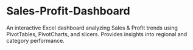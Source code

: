 # Sales-Profit-Dashboard
An interactive Excel dashboard analyzing Sales &amp; Profit trends using PivotTables, PivotCharts, and slicers. Provides insights into regional and category performance.
